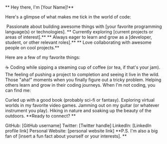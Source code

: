 
**  Hey there, I'm [Your Name]!**

 Here's a glimpse of what makes me tick in the world of code:

 ️ Passionate about building awesome things with [your favorite programming language(s) or technologies].
** Currently exploring [current projects or areas of interest].**
** Always eager to learn and grow as a [developer, student, or other relevant roles].**
** Love collaborating with awesome people on cool projects.**

 Here are a few of my favorite things:

☕️ Coding while sipping a steaming cup of coffee (or tea, if that's your jam).
The feeling of pushing a project to completion and seeing it live in the wild.
Those "aha!" moments when you finally figure out a tricky problem.
Helping others learn and grow in their coding journeys.
 When I'm not coding, you can find me:

Curled up with a good book (probably sci-fi or fantasy).
Exploring virtual worlds in my favorite video games.
Jamming out on my guitar (or whatever instrument you play).
Hiking in nature and soaking up the beauty of the outdoors.
 **Ready to connect? **

GitHub: [GitHub username]
Twitter: [Twitter handle]
LinkedIn: [LinkedIn profile link]
Personal Website: [personal website link]
 **P.S. I'm also a big fan of [insert a fun fact about yourself or your interests]. **

